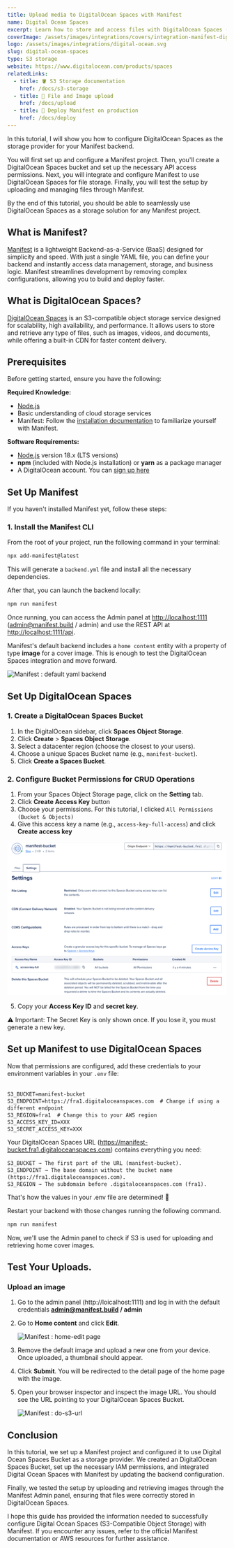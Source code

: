 ```yaml
---
title: Upload media to DigitalOcean Spaces with Manifest
name: Digital Ocean Spaces
excerpt: Learn how to store and access files with DigitalOcean Spaces (S3-Compatible Object Storage) for your Manifest backend.
coverImage: /assets/images/integrations/covers/integration-manifest-digital-ocean-spaces.svg
logo: /assets/images/integrations/digital-ocean.svg
slug: digital-ocean-spaces
type: S3 storage
website: https://www.digitalocean.com/products/spaces
relatedLinks:
  - title: 🪣 S3 Storage documentation
    href: /docs/s3-storage
  - title: 📂 File and Image upload
    href: /docs/upload
  - title: 🚀 Deploy Manifest on production
    href: /docs/deploy
---
```


In this tutorial, I will show you how to configure DigitalOcean Spaces as the storage provider for your Manifest backend.

You will first set up and configure a Manifest project. Then, you'll create a DigitalOcean Spaces bucket and set up the necessary API access permissions. Next, you will integrate and configure Manifest to use DigitalOcean Spaces for file storage. Finally, you will test the setup by uploading and managing files through Manifest.

By the end of this tutorial, you should be able to seamlessly use DigitalOcean Spaces as a storage solution for any Manifest project.

## What is Manifest?

[Manifest](/) is a lightweight Backend-as-a-Service (BaaS) designed for simplicity and speed. With just a single YAML file, you can define your backend and instantly access data management, storage, and business logic. Manifest streamlines development by removing complex configurations, allowing you to build and deploy faster.

## What is DigitalOcean Spaces?

[DigitalOcean Spaces](https://www.digitalocean.com/products/spaces) is an S3-compatible object storage service designed for scalability, high availability, and performance. It allows users to store and retrieve any type of files, such as images, videos, and documents, while offering a built-in CDN for faster content delivery.

## Prerequisites

Before getting started, ensure you have the following:

**Required Knowledge:**

- [Node.js](https://nodejs.org/en/learn/getting-started/introduction-to-nodejs)
- Basic understanding of cloud storage services
- Manifest: Follow the [installation documentation](/docs/install) to familiarize yourself with Manifest.

**Software Requirements:**

- [Node.js](https://nodejs.org/en/) version 18.x (LTS versions)
- **npm** (included with Node.js installation) or **yarn** as a package manager
- A DigitalOcean account. You can [sign up here](https://cloud.digitalocean.com/registrations/new)

## Set Up Manifest

If you haven't installed Manifest yet, follow these steps:

### 1. Install the Manifest CLI

From the root of your project, run the following command in your terminal:

```bash
npx add-manifest@latest
```

This will generate a `backend.yml` file and install all the necessary dependencies.

After that, you can launch the backend locally:

```bash
npm run manifest
```

Once running, you can access the Admin panel at [http://localhost:1111](http://localhost:1111) (admin@manifest.build / admin) and use the REST API at [http://localhost:1111/api](http://localhost:1111/api).

Manifest's default backend includes a `home content` entity with a property of type **image** for a cover image. This is enough to test the DigitalOcean Spaces integration and move forward.

![Manifest : default yaml backend](/assets/images/integrations/content/default-backend-yaml-file.png)

## Set Up DigitalOcean Spaces

### 1. Create a DigitalOcean Spaces Bucket

1. In the DigitalOcean sidebar, click **Spaces Object Storage**.
2. Click **Create** > **Spaces Object Storage**.
3. Select a datacenter region (choose the closest to your users).
4. Choose a unique Spaces Bucket name (e.g., `manifest-bucket`).
5. Click **Create a Spaces Bucket**.

### 2. Configure Bucket Permissions for CRUD Operations

1. From your Spaces Object Storage page, click on the **Setting** tab.
2. Click **Create Access Key** button
3. Choose your permissions. For this tutorial, I clicked `All Permissions (Bucket & Objects)`
4. Give this access key a name (e.g., `access-key-full-access`) and click **Create access key**

![Digital ocean : Bucket access](/public/assets/images/integrations/content/bucket-settings.png)

5. Copy your **Access Key ID** and **secret key**.

⚠️ Important: The Secret Key is only shown once. If you lose it, you must generate a new key.

## Set up Manifest to use DigitalOcean Spaces

Now that permissions are configured, add these credentials to your environment variables in your `.env` file:

```env

S3_BUCKET=manifest-bucket
S3_ENDPOINT=https://fra1.digitaloceanspaces.com  # Change if using a different endpoint
S3_REGION=fra1  # Change this to your AWS region
S3_ACCESS_KEY_ID=XXX
S3_SECRET_ACCESS_KEY=XXX

```

Your DigitalOcean Spaces URL (https://manifest-bucket.fra1.digitaloceanspaces.com) contains everything you need:

```arduino
S3_BUCKET → The first part of the URL (manifest-bucket).
S3_ENDPOINT → The base domain without the bucket name (https://fra1.digitaloceanspaces.com).
S3_REGION → The subdomain before .digitaloceanspaces.com (fra1).
```

That's how the values in your .env file are determined! 🚀

Restart your backend with those changes running the following command.

```bash
npm run manifest
```

Now, we'll use the Admin panel to check if S3 is used for uploading and retrieving home cover images.

## Test Your Uploads.

### Upload an image

1. Go to the admin panel (http://loicalhost:1111) and log in with the default credentials **admin@manifest.build / admin**
2. Go to **Home content** and click **Edit**.

   ![Manifest : home-edit page](/assets/images/integrations/content/home-content-edit.png)

3. Remove the default image and upload a new one from your device. Once uploaded, a thumbnail should appear.
4. Click **Submit**. You will be redirected to the detail page of the home page with the image.

5. Open your browser inspector and inspect the image URL. You should see the URL pointing to your DigitalOcean Spaces Bucket.

   ![Manifest : do-s3-url](/assets/images/integrations/content/do-spaces-url.png)

## Conclusion

In this tutorial, we set up a Manifest project and configured it to use Digital Ocean Spaces Bucket as a storage provider. We created an DigitalOcean Spaces Bucket, set up the necessary IAM permissions, and integrated Digital Ocean Spaces with Manifest by updating the backend configuration.

Finally, we tested the setup by uploading and retrieving images through the Manifest Admin panel, ensuring that files were correctly stored in DigitalOcean Spaces.

I hope this guide has provided the information needed to successfully configure Digital Ocean Spaces (S3-Compatible Object Storage) with Manifest. If you encounter any issues, refer to the official Manifest documentation or AWS resources for further assistance.
